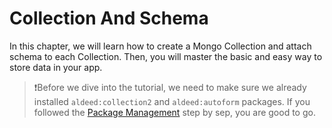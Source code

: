 # Collection And Schema
In this chapter, we will learn how to create a Mongo Collection and attach schema to each Collection. Then, you will master the basic and easy way to store data in your app.

> ❗️Before we dive into the tutorial, we need to make sure we already installed ```aldeed:collection2``` and ```aldeed:autoform``` packages. If you followed the [Package Management]() step by sep, you are good to go.

